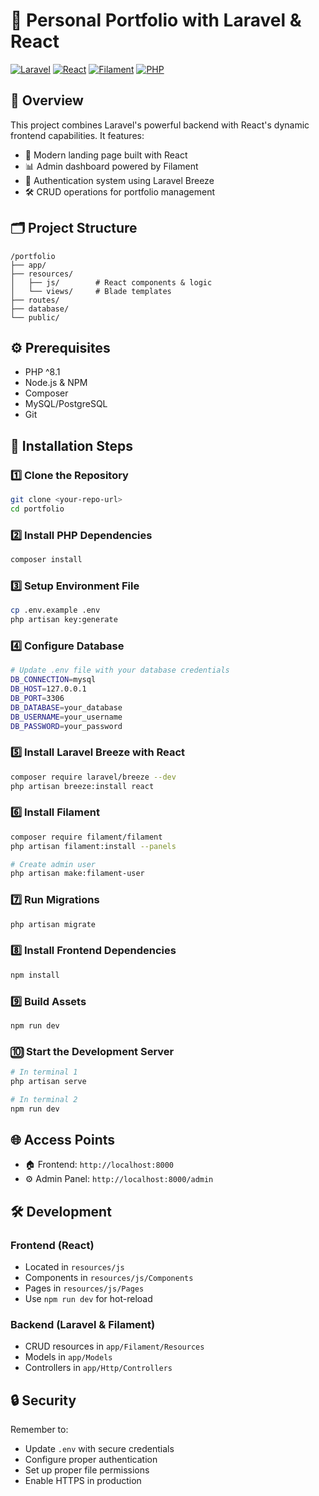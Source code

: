 # 🚀 Personal Portfolio with Laravel & React

[![Laravel](https://img.shields.io/badge/Laravel-FF2D20?style=for-the-badge&logo=laravel&logoColor=white)](https://laravel.com)
[![React](https://img.shields.io/badge/React-20232A?style=for-the-badge&logo=react&logoColor=61DAFB)](https://reactjs.org)
[![Filament](https://img.shields.io/badge/Filament-FFD700?style=for-the-badge&logo=filament&logoColor=black)](https://filamentphp.com)
[![PHP](https://img.shields.io/badge/PHP-777BB4?style=for-the-badge&logo=php&logoColor=white)](https://php.net)

## 📖 Overview

This project combines Laravel's powerful backend with React's dynamic frontend capabilities. It features:
- 🎨 Modern landing page built with React
- 📊 Admin dashboard powered by Filament
- 🔐 Authentication system using Laravel Breeze
- 🛠 CRUD operations for portfolio management

## 🗂 Project Structure

```plaintext
/portfolio
├── app/
├── resources/
│   ├── js/        # React components & logic
│   └── views/     # Blade templates
├── routes/
├── database/
└── public/
```

## ⚙️ Prerequisites

- PHP ^8.1
- Node.js & NPM
- Composer
- MySQL/PostgreSQL
- Git

## 🚀 Installation Steps

### 1️⃣ Clone the Repository
```bash
git clone <your-repo-url>
cd portfolio
```

### 2️⃣ Install PHP Dependencies
```bash
composer install
```

### 3️⃣ Setup Environment File
```bash
cp .env.example .env
php artisan key:generate
```

### 4️⃣ Configure Database
```bash
# Update .env file with your database credentials
DB_CONNECTION=mysql
DB_HOST=127.0.0.1
DB_PORT=3306
DB_DATABASE=your_database
DB_USERNAME=your_username
DB_PASSWORD=your_password
```

### 5️⃣ Install Laravel Breeze with React
```bash
composer require laravel/breeze --dev
php artisan breeze:install react
```

### 6️⃣ Install Filament
```bash
composer require filament/filament
php artisan filament:install --panels

# Create admin user
php artisan make:filament-user
```

### 7️⃣ Run Migrations
```bash
php artisan migrate
```

### 8️⃣ Install Frontend Dependencies
```bash
npm install
```

### 9️⃣ Build Assets
```bash
npm run dev
```

### 🔟 Start the Development Server
```bash
# In terminal 1
php artisan serve

# In terminal 2
npm run dev
```

## 🌐 Access Points

- 🏠 Frontend: `http://localhost:8000`
- ⚙️ Admin Panel: `http://localhost:8000/admin`

## 🛠 Development

### Frontend (React)
- Located in `resources/js`
- Components in `resources/js/Components`
- Pages in `resources/js/Pages`
- Use `npm run dev` for hot-reload

### Backend (Laravel & Filament)
- CRUD resources in `app/Filament/Resources`
- Models in `app/Models`
- Controllers in `app/Http/Controllers`

## 🔒 Security

Remember to:
- Update `.env` with secure credentials
- Configure proper authentication
- Set up proper file permissions
- Enable HTTPS in production
